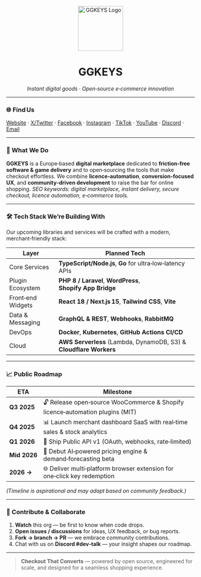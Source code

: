 <!-- GGKEYS profile README -->

<p align="center">
  <img src="https://ggkeys.com/wp-content/uploads/2024/08/ggkeys-logo-dark.svg" alt="GGKEYS Logo" height="120"/>
</p>

<h1 align="center">GGKEYS</h1>
<p align="center"><em>Instant digital goods · Open‑source e‑commerce innovation</em></p>

---

### 🌐 Find Us

[Website](https://ggkeys.com) · [X/Twitter](https://twitter.com/ggkeyscom) · [Facebook](https://www.facebook.com/ggkeyseu) · [Instagram](https://www.instagram.com/ggkeyscom/) · [TikTok](https://www.tiktok.com/@ggkeyscom) · [YouTube](https://www.youtube.com/@ggkeyscom) · [Discord](https://discord.gg/ggkeys) · [Email](mailto:partners@ggkeys.com)

---

### 🚀 What We Do

**GGKEYS** is a Europe‑based **digital marketplace** dedicated to **friction‑free software & game delivery** and to open‑sourcing the tools that make checkout effortless. We combine **licence‑automation**, **conversion‑focused UX**, and **community‑driven development** to raise the bar for online shopping.
*SEO keywords: digital marketplace, instant delivery, secure checkout, licence automation, e‑commerce tools.*

---

### 🛠️ Tech Stack We’re Building With

Our upcoming libraries and services will be crafted with a modern, merchant‑friendly stack:

| Layer             | Planned Tech                                                       |
| ----------------- | ------------------------------------------------------------------ |
| Core Services     | **TypeScript/Node.js**, **Go** for ultra‑low‑latency APIs          |
| Plugin Ecosystem  | **PHP 8 / Laravel**, **WordPress**, **Shopify App Bridge**         |
| Front‑end Widgets | **React 18 / Next.js 15**, **Tailwind CSS**, **Vite**              |
| Data & Messaging  | **GraphQL & REST**, **Webhooks**, **RabbitMQ**                     |
| DevOps            | **Docker**, **Kubernetes**, **GitHub Actions CI/CD**               |
| Cloud             | **AWS Serverless** (Lambda, DynamoDB, S3) & **Cloudflare Workers** |

---

### 📈 Public Roadmap

| ETA          | Milestone                                                                     |
| ------------ | ----------------------------------------------------------------------------- |
| **Q3 2025**  | 🔓 Release open‑source WooCommerce & Shopify licence‑automation plugins (MIT) |
| **Q4 2025**  | 📊 Launch merchant dashboard SaaS with real‑time sales & stock analytics      |
| **Q1 2026**  | 🔌 Ship Public API v1 (OAuth, webhooks, rate‑limited)                         |
| **Mid 2026** | 🎯 Debut AI‑powered pricing engine & demand‑forecasting beta                  |
| **2026 →**   | 🌐 Deliver multi‑platform browser extension for one‑click key redemption      |

*(Timeline is aspirational and may adapt based on community feedback.)*

---

### 🤝 Contribute & Collaborate

1. **Watch** this org — be first to know when code drops.
2. **Open issues / discussions** for ideas, UX feedback, or bug reports.
3. **Fork → branch → PR** — we embrace community contributions.
4. Chat with us on **Discord #dev‑talk** — your insight shapes our roadmap.

---

> **Checkout That Converts** — powered by open source, engineered for scale, and designed for a seamless shopping experience.
